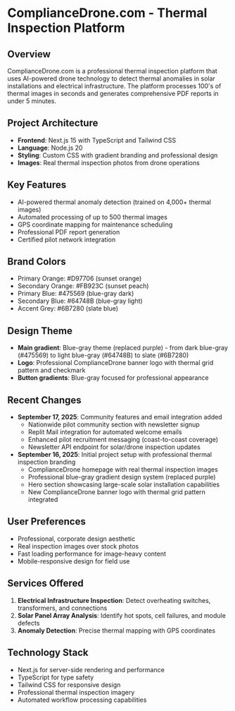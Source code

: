 # ComplianceDrone.com - Thermal Inspection Platform

## Overview
ComplianceDrone.com is a professional thermal inspection platform that uses AI-powered drone technology to detect thermal anomalies in solar installations and electrical infrastructure. The platform processes 100's of thermal images in seconds and generates comprehensive PDF reports in under 5 minutes.

## Project Architecture
- **Frontend**: Next.js 15 with TypeScript and Tailwind CSS
- **Language**: Node.js 20
- **Styling**: Custom CSS with gradient branding and professional design
- **Images**: Real thermal inspection photos from drone operations

## Key Features
- AI-powered thermal anomaly detection (trained on 4,000+ thermal images)
- Automated processing of up to 500 thermal images
- GPS coordinate mapping for maintenance scheduling
- Professional PDF report generation
- Certified pilot network integration

## Brand Colors
- Primary Orange: #D97706 (sunset orange)
- Secondary Orange: #FB923C (sunset peach)  
- Primary Blue: #475569 (blue-gray dark)
- Secondary Blue: #64748B (blue-gray light)
- Accent Grey: #6B7280 (slate blue)

## Design Theme
- **Main gradient**: Blue-gray theme (replaced purple) - from dark blue-gray (#475569) to light blue-gray (#64748B) to slate (#6B7280)
- **Logo**: Professional ComplianceDrone banner logo with thermal grid pattern and checkmark
- **Button gradients**: Blue-gray focused for professional appearance

## Recent Changes
- **September 17, 2025**: Community features and email integration added
  - Nationwide pilot community section with newsletter signup
  - Replit Mail integration for automated welcome emails  
  - Enhanced pilot recruitment messaging (coast-to-coast coverage)
  - Newsletter API endpoint for solar/drone inspection updates
- **September 16, 2025**: Initial project setup with professional thermal inspection branding
  - ComplianceDrone homepage with real thermal inspection images
  - Professional blue-gray gradient design system (replaced purple)
  - Hero section showcasing large-scale solar installation capabilities
  - New ComplianceDrone banner logo with thermal grid pattern integrated

## User Preferences
- Professional, corporate design aesthetic
- Real inspection images over stock photos
- Fast loading performance for image-heavy content
- Mobile-responsive design for field use

## Services Offered
1. **Electrical Infrastructure Inspection**: Detect overheating switches, transformers, and connections
2. **Solar Panel Array Analysis**: Identify hot spots, cell failures, and module defects
3. **Anomaly Detection**: Precise thermal mapping with GPS coordinates

## Technology Stack
- Next.js for server-side rendering and performance
- TypeScript for type safety
- Tailwind CSS for responsive design
- Professional thermal inspection imagery
- Automated workflow processing capabilities
